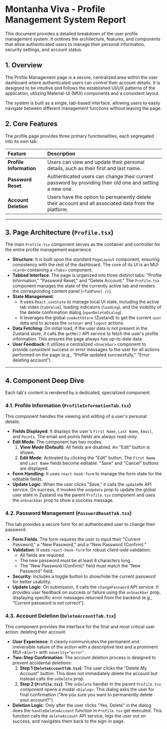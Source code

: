 # Montanha Viva - Profile Management System Report

This document provides a detailed breakdown of the user profile management system. It outlines the architecture, features, and components that allow authenticated users to manage their personal information, security settings, and account status.

## 1. Overview

The Profile Management page is a secure, centralized area within the user dashboard where authenticated users can control their account details. It is designed to be intuitive and follows the established UI/UX patterns of the application, utilizing Material-UI (MUI) components and a consistent layout.

The system is built as a single, tab-based interface, allowing users to easily navigate between different management functions without leaving the page.

## 2. Core Features

The profile page provides three primary functionalities, each segregated into its own tab:

| Feature                 | Description                                                                                             |
| :---------------------- | :------------------------------------------------------------------------------------------------------ |
| **Profile Information** | Users can view and update their personal details, such as their first and last name.                    |
| **Password Reset**      | Authenticated users can change their current password by providing their old one and setting a new one. |
| **Account Deletion**    | Users have the option to permanently delete their account and all associated data from the platform.    |

---

## 3. Page Architecture (`Profile.tsx`)

The main `Profile.tsx` component serves as the container and controller for the entire profile management experience.

- **Structure**: It is built upon the standard `PageLayout` component, ensuring consistency with the rest of the dashboard. The core of its UI is an MUI `<Card>` containing a `<Tabs>` component.
- **Tabbed Interface**: The page is organized into three distinct tabs: "Profile Information," "Password Reset," and "Delete Account." The `Profile.tsx` component manages the state of the currently active tab and renders the corresponding content panel (`<TabPanel />`).
- **State Management**:
  - It uses `React.useState` to manage local UI state, including the active tab index (`tabValue`), loading indicators (`loading`), and the visibility of the delete confirmation dialog (`openDeleteDialog`).
  - It leverages the global `useAuthStore` (Zustand) to get the current `user` data and to access the `setUser` and `logout` actions.
- **Data Fetching**: On initial load, if the user data is not present in the Zustand store, it calls the `getMe()` API service to fetch the user's profile information. This ensures the page always has up-to-date data.
- **User Feedback**: It utilizes a centralized `<Snackbar>` component to provide consistent success or error messages to the user for all actions performed on the page (e.g., "Profile updated successfully," "Error deleting account").

---

## 4. Component Deep Dive

Each tab's content is rendered by a dedicated, specialized component.

### 4.1. Profile Information (`ProfileInformationTab.tsx`)

This component handles the viewing and editing of a user's personal details.

- **Fields Displayed**: It displays the user's `First Name`, `Last Name`, `Email`, and `Points`. The email and points fields are always read-only.
- **Edit Mode**: The component has two modes:
  1.  **View Mode (Default)**: All fields are disabled. An "Edit" button is shown.
  2.  **Edit Mode**: Activated by clicking the "Edit" button. The `First Name` and `Last Name` fields become editable. "Save" and "Cancel" buttons are displayed.
- **Form Handling**: It uses `react-hook-form` to manage the form state for the editable fields.
- **Update Logic**: When the user clicks "Save," it calls the `updateMe` API service. On success, it invokes the `onUpdate` prop to update the global user state in Zustand via the parent `Profile.tsx` component and uses the `onSnackbar` prop to show a success message.

### 4.2. Password Management (`PasswordResetTab.tsx`)

This tab provides a secure form for an authenticated user to change their password.

- **Form Fields**: The form requires the user to input their "Current Password," a "New Password," and a "New Password (Confirm)."
- **Validation**: It uses `react-hook-form` for robust client-side validation:
  - All fields are required.
  - The new password must be at least 8 characters long.
  - The "New Password (Confirm)" field must match the "New Password" field.
- **Security**: Includes a toggle button to show/hide the current password for better usability.
- **Update Logic**: On submission, it calls the `changePassword` API service. It provides user feedback on success or failure using the `onSnackbar` prop, displaying specific error messages returned from the backend (e.g., "Current password is not correct").

### 4.3. Account Deletion (`DeleteAccountTab.tsx`)

This component provides the interface for the final and most critical user action: deleting their account.

- **User Experience**: It clearly communicates the permanent and irreversible nature of the action with a descriptive text and a prominent MUI `<Alert>` with `severity="error"`.
- **Two-Step Confirmation**: The account deletion process is designed to prevent accidental deletions:
  1.  **Step 1 (`DeleteAccountTab.tsx`)**: The user clicks the "Delete My Account" button. This does not immediately delete the account but instead calls the `onDelete` prop.
  2.  **Step 2 (`Profile.tsx`)**: The `onDelete` handler in the parent `Profile.tsx` component opens a modal `<Dialog>`. This dialog asks the user for final confirmation ("Are you sure you want to permanently delete your account?").
- **Deletion Logic**: Only after the user clicks "Yes, Delete" in the dialog does the `handleDeleteAccount` function in `Profile.tsx` get executed. This function calls the `deleteAccount` API service, logs the user out on success, and navigates them back to the sign-in page.
